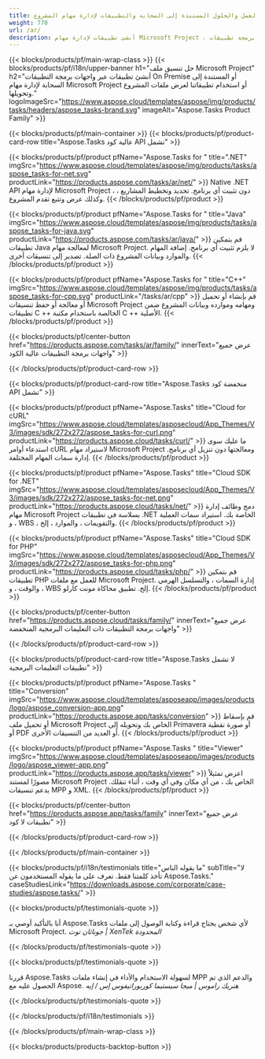 ```yaml
---
title: الحلول المستندة إلى أماكن العمل والحلول المستندة إلى السحابة والتطبيقات لإدارة مهام المشروع 
weight: 770
url: /ar/
description: أنشئ تطبيقات لإدارة مهام Microsoft Project ، باستخدام واجهات برمجة تطبيقات High Code أو SDK المستندة إلى السحابة. أو استخدم تطبيقاتنا عبر الأنظمة الأساسية لعرض المهام أو تحويلها.
---
```


{{< blocks/products/pf/main-wrap-class >}}
{{< blocks/products/pf/i18n/upper-banner h1="حل تنسيق ملف Microsoft Project" h2="أنشئ تطبيقات عبر واجهات برمجة التطبيقات On Premise أو المستندة إلى السحابة لإدارة مهام Microsoft Project أو استخدام تطبيقاتنا لعرض ملفات المشروع وتحويلها." logoImageSrc="https://www.aspose.cloud/templates/aspose/img/products/tasks/headers/aspose_tasks-brand.svg" imageAlt="Aspose.Tasks Product Family" >}}

{{< blocks/products/pf/main-container >}}
{{< blocks/products/pf/product-card-row title="Aspose.Tasks عالية كود API تشمل" >}}

{{< blocks/products/pf/product pfName="Aspose.Tasks for " title=".NET" imgSrc="https://www.aspose.cloud/templates/aspose/img/products/tasks/aspose_tasks-for-net.svg" productLink="https://products.aspose.com/tasks/ar/net/" >}}
Native .NET API لإدارة مهام Microsoft Project ، دون تثبيت أي برنامج. تحديد وتخطيط المشاريع ، وكذلك عرض وتتبع تقدم المشروع.
{{< /blocks/products/pf/product >}}

{{< blocks/products/pf/product pfName="Aspose.Tasks for " title="Java" imgSrc="https://www.aspose.cloud/templates/aspose/img/products/tasks/aspose_tasks-for-java.svg" productLink="https://products.aspose.com/tasks/ar/java/" >}}
قم بتمكين تطبيقات Java لمعالجة مهام Microsoft Project. لا يلزم تثبيت أي برنامج. إضافة المهام والموارد وبيانات المشروع ذات الصلة. تصدير إلى تنسيقات أخرى.
{{< /blocks/products/pf/product >}}

{{< blocks/products/pf/product pfName="Aspose.Tasks for " title="C++" imgSrc="https://www.aspose.cloud/templates/aspose/img/products/tasks/aspose_tasks-for-cpp.svg" productLink="/tasks/ar/cpp" >}}
قم بإنشاء أو تحميل أو معالجة أو حفظ تنسيقات Microsoft Project ومهامه وموارده وبيانات المشروع ضمن تطبيقات C ++ الخالصة باستخدام مكتبة C ++ الأصلية.
{{< /blocks/products/pf/product >}}

{{< blocks/products/pf/center-button href="https://products.aspose.com/tasks/ar/family/" innerText="عرض جميع واجهات برمجة التطبيقات عالية الكود" >}}

{{< /blocks/products/pf/product-card-row >}}

{{< blocks/products/pf/product-card-row title="Aspose.Tasks منخفضة كود API تشمل" >}}

{{< blocks/products/pf/product pfName="Aspose.Tasks" title="Cloud for cURL" imgSrc="https://www.aspose.cloud/templates/asposecloud/App_Themes/V3/images/sdk/272x272/aspose_tasks-for-curl.png" productLink="https://products.aspose.cloud/tasks/curl/" >}}
ما عليك سوى استدعاء أوامر cURL لاستيراد مهام Microsoft Project ومعالجتها دون تنزيل أي برنامج. إدارة سمات المهام المختلفة.
{{< /blocks/products/pf/product >}}

{{< blocks/products/pf/product pfName="Aspose.Tasks" title="Cloud SDK for .NET" imgSrc="https://www.aspose.cloud/templates/asposecloud/App_Themes/V3/images/sdk/272x272/aspose_tasks-for-net.png" productLink="https://products.aspose.cloud/tasks/net/" >}}
دمج وظائف إدارة مهام Microsoft Project بسلاسة في تطبيقات .NET الخاصة بك. استيراد سمات العملية ، و WBS ، والتقويمات ، والموارد ، إلخ.
{{< /blocks/products/pf/product >}}

{{< blocks/products/pf/product pfName="Aspose.Tasks" title="Cloud SDK for PHP" imgSrc="https://www.aspose.cloud/templates/asposecloud/App_Themes/V3/images/sdk/272x272/aspose_tasks-for-php.png" productLink="https://products.aspose.cloud/tasks/php/" >}}
قم بتمكين تطبيقات PHP للعمل مع ملفات Microsoft Project. إدارة السمات ، والتسلسل الهرمي ، والوقت ، و WBS إلخ. تطبيق محاكاة مونت كارلو.
{{< /blocks/products/pf/product >}}

{{< blocks/products/pf/center-button href="https://products.aspose.cloud/tasks/family/" innerText="عرض جميع واجهات برمجة التطبيقات ذات التعليمات البرمجية المنخفضة" >}}

{{< /blocks/products/pf/product-card-row >}}

{{< blocks/products/pf/product-card-row title="Aspose.Tasks لا تشمل تطبيقات التعليمات البرمجية" >}}

{{< blocks/products/pf/product pfName="Aspose.Tasks " title="Conversion" imgSrc="https://www.aspose.cloud/templates/asposeapp/images/products/logo/aspose_conversion-app.png" productLink="https://products.aspose.app/tasks/conversion" >}}
قم بإسقاط أو تحميل ملف Microsoft Project الخاص بك وتحويله إلى Primavera أو صورة نقطية أو PDF أو العديد من التنسيقات الأخرى.
{{< /blocks/products/pf/product >}}

{{< blocks/products/pf/product pfName="Aspose.Tasks " title="Viewer" imgSrc="https://www.aspose.cloud/templates/asposeapp/images/products/logo/aspose_viewer-app.png" productLink="https://products.aspose.app/tasks/viewer" >}}
اعرض تمثيلاً مصورًا لمستند Microsoft Project الخاص بك ، من أي مكان وفي أي وقت ، أثناء تنقلك. يدعم تنسيقات MPP و XML.
{{< /blocks/products/pf/product >}}

{{< blocks/products/pf/center-button href="https://products.aspose.app/tasks/family" innerText="عرض جميع تطبيقات لا كود" >}}

{{< /blocks/products/pf/product-card-row >}}

{{< /blocks/products/pf/main-container >}}

{{< blocks/products/pf/i18n/testimonials title="ما يقوله الناس" subTitle="لا تأخذ كلمتنا فقط. تعرف على ما يقوله المستخدمون عن Aspose.Tasks." caseStudiesLink="https://downloads.aspose.com/corporate/case-studies/aspose.tasks/" >}}

{{< blocks/products/pf/testimonials-quote >}}
<p class="first">
 أنا بالتأكيد أوصي بـ Aspose.Tasks لأي شخص يحتاج قراءة وكتابة الوصول إلى ملفات Microsoft Project.
 <em>
  جوناثان توث | XenTek المحدودة
 </em>
</p>

{{< /blocks/products/pf/testimonials-quote >}}

{{< blocks/products/pf/testimonials-quote >}}
<p class="second">
 قررنا Aspose.Tasks لسهولة الاستخدام والأداء في إنشاء ملفات MPP والدعم الذي تم الحصول عليه مع Aspose.
 <em>
  هنريك راموس | ميجا سيستيما كوربوراتيفوس إس / إيه
 </em>
</p>

{{< /blocks/products/pf/testimonials-quote >}}

{{< /blocks/products/pf/i18n/testimonials >}}

{{< /blocks/products/pf/main-wrap-class >}}

{{< blocks/products/products-backtop-button >}}